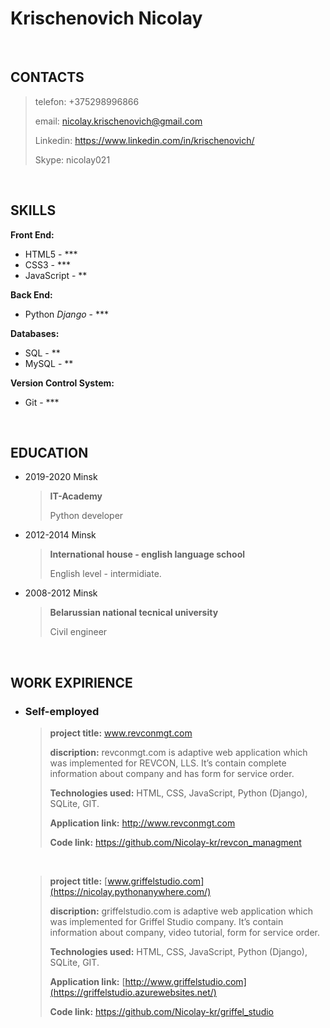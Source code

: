 # Krischenovich Nicolay
<br>

## CONTACTS

> telefon: +375298996866
>
> email: nicolay.krischenovich@gmail.com
>
>Linkedin: <https://www.linkedin.com/in/krischenovich/>
>
> Skype: nicolay021
<br>

## SKILLS

**Front End:**                
  * HTML5 - ***
  * CSS3 - ***
  * JavaScript - **

**Back End:**
 * Python *Django* - ***

**Databases:**
  * SQL - **
  * MySQL - **

**Version Control System:**
  * Git - ***
<br>

## EDUCATION
  * 2019-2020 Minsk
  
    > **IT-Academy**
    >
    > Python developer
    
  * 2012-2014 Minsk
   
     > **International house - english language school**
     >
     > English level - intermidiate.
    
  * 2008-2012 Minsk
  
    > **Belarussian national tecnical university**
    >
    > Сivil engineer
 <br> 
 
## WORK EXPIRIENCE
   
* ### Self-employed

     > **project title:** www.revconmgt.com
     >
     > **discription:** revconmgt.com
     > is adaptive web application which was implemented for REVCON, LLS. It’s contain complete information about company and has form for service order.
     >
     > **Technologies used:** HTML, CSS, JavaScript, Python (Django), SQLite, GIT.
     >
     > **Application link:** <http://www.revconmgt.com>
     >
     > **Code link:** <https://github.com/Nicolay-kr/revcon_managment>
     <br>
     
     
     > **project title:** [www.griffelstudio.com](https://nicolay.pythonanywhere.com/)
     >
     > **discription:** griffelstudio.com
     > is adaptive web application which was implemented for Griffel Studio company. It’s contain information about company, video tutorial, form for service order.
     >
     > **Technologies used:** HTML, CSS, JavaScript, Python (Django), SQLite, GIT.
     >
     > **Application link:** [http://www.griffelstudio.com](https://griffelstudio.azurewebsites.net/)
     >
     > **Code link:** <https://github.com/Nicolay-kr/griffel_studio>

